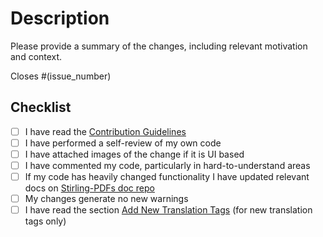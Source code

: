 # Description

Please provide a summary of the changes, including relevant motivation and context.

Closes #(issue_number)

## Checklist

- [ ] I have read the [Contribution Guidelines](https://github.com/Stirling-Tools/Stirling-PDF/blob/main/CONTRIBUTING.md)
- [ ] I have performed a self-review of my own code
- [ ] I have attached images of the change if it is UI based
- [ ] I have commented my code, particularly in hard-to-understand areas
- [ ] If my code has heavily changed functionality I have updated relevant docs on [Stirling-PDFs doc repo](https://github.com/Stirling-Tools/Stirling-Tools.github.io/blob/main/docs/)
- [ ] My changes generate no new warnings
- [ ] I have read the section [Add New Translation Tags](https://github.com/Stirling-Tools/Stirling-PDF/blob/main/HowToAddNewLanguage.md#add-new-translation-tags) (for new translation tags only)
